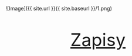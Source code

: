 ![Image]({{ site.url }}{{ site.baseurl }}/1.png)
<font size="20">
<p style="text-align: center; "> 
<a href="{{ site.url }}{{ site.baseurl }}/pages/zapisy">Zapisy</a>
</p>
</font>

